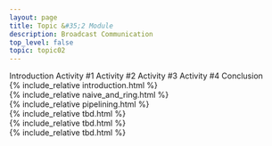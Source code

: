 ```yaml
---
layout: page
title: Topic &#35;2 Module
description: Broadcast Communication
top_level: false
topic: topic02
---
```



<div class="ui pointing secondary menu">
  <a class="item active" data-tab="first">Introduction</a>
  <a class="item " data-tab="second">Activity #1</a>
  <a class="item" data-tab="third">Activity #2</a>
  <a class="item" data-tab="fourth">Activity #3</a>
  <a class="item" data-tab="fifth">Activity #4</a>
  <a class="item" data-tab="sixth">Conclusion</a>
</div>

<div class="ui tab segment active" data-tab="first">
  {% include_relative introduction.html %}
</div>


<div class="ui tab segment " data-tab="second">
  {% include_relative naive_and_ring.html %}
</div>

<div class="ui tab segment" data-tab="third">
  {% include_relative pipelining.html %}
</div>

<div class="ui tab segment" data-tab="fourth">
  {% include_relative tbd.html %}
</div>


<div class="ui tab segment" data-tab="fourth">
  {% include_relative tbd.html %}
</div>


<div class="ui tab segment" data-tab="fifth">
  {% include_relative tbd.html %}
</div>




